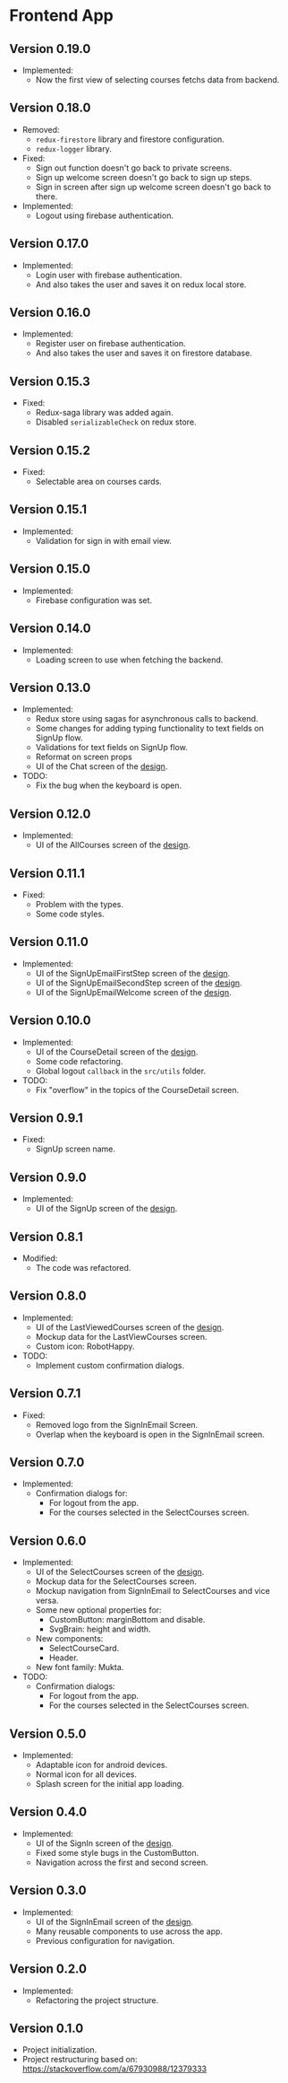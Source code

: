 # Frontend App

## Version 0.19.0

- Implemented:
  - Now the first view of selecting courses fetchs data from backend.

## Version 0.18.0

- Removed:
  - `redux-firestore` library and firestore configuration.
  - `redux-logger` library.
- Fixed:
  - Sign out function doesn't go back to private screens.
  - Sign up welcome screen doesn't go back to sign up steps.
  - Sign in screen after sign up welcome screen doesn't go back to there.
- Implemented:
  - Logout using firebase authentication.

## Version 0.17.0

- Implemented:
  - Login user with firebase authentication.
  - And also takes the user and saves it on redux local store.

## Version 0.16.0

- Implemented:
  - Register user on firebase authentication.
  - And also takes the user and saves it on firestore database.

## Version 0.15.3

- Fixed:
  - Redux-saga library was added again.
  - Disabled `serializableCheck` on redux store.

## Version 0.15.2

- Fixed:
  - Selectable area on courses cards.

## Version 0.15.1

- Implemented:
  - Validation for sign in with email view.

## Version 0.15.0

- Implemented:
  - Firebase configuration was set.

## Version 0.14.0

- Implemented:
  - Loading screen to use when fetching the backend.

## Version 0.13.0

- Implemented:
  - Redux store using sagas for asynchronous calls to backend.
  - Some changes for adding typing functionality to text fields on SignUp flow.
  - Validations for text fields on SignUp flow.
  - Reformat on screen props
  - UI of the Chat screen of the [design](https://www.figma.com/file/qDfkoP6JJnu4f19ZmrW5Xo/IHC-Project?node-id=0%3A1).
- TODO:
  - Fix the bug when the keyboard is open.

## Version 0.12.0

- Implemented:
  - UI of the AllCourses screen of the [design](https://www.figma.com/file/qDfkoP6JJnu4f19ZmrW5Xo/IHC-Project?node-id=0%3A1).

## Version 0.11.1

- Fixed:
  - Problem with the types.
  - Some code styles.

## Version 0.11.0

- Implemented:
  - UI of the SignUpEmailFirstStep screen of the [design](https://www.figma.com/file/qDfkoP6JJnu4f19ZmrW5Xo/IHC-Project?node-id=0%3A1).
  - UI of the SignUpEmailSecondStep screen of the [design](https://www.figma.com/file/qDfkoP6JJnu4f19ZmrW5Xo/IHC-Project?node-id=0%3A1).
  - UI of the SignUpEmailWelcome screen of the [design](https://www.figma.com/file/qDfkoP6JJnu4f19ZmrW5Xo/IHC-Project?node-id=0%3A1).

## Version 0.10.0

- Implemented:
  - UI of the CourseDetail screen of the [design](https://www.figma.com/file/qDfkoP6JJnu4f19ZmrW5Xo/IHC-Project?node-id=0%3A1).
  - Some code refactoring.
  - Global logout `callback` in the `src/utils` folder.
- TODO:
  - Fix "overflow" in the topics of the CourseDetail screen.

## Version 0.9.1

- Fixed:
  - SignUp screen name.

## Version 0.9.0

- Implemented:
  - UI of the SignUp screen of the [design](https://www.figma.com/file/qDfkoP6JJnu4f19ZmrW5Xo/IHC-Project?node-id=0%3A1).

## Version 0.8.1

- Modified:
  - The code was refactored.

## Version 0.8.0

- Implemented:
  - UI of the LastViewedCourses screen of the [design](https://www.figma.com/file/qDfkoP6JJnu4f19ZmrW5Xo/IHC-Project?node-id=0%3A1).
  - Mockup data for the LastViewCourses screen.
  - Custom icon: RobotHappy.
- TODO:
  - Implement custom confirmation dialogs.

## Version 0.7.1

- Fixed:
  - Removed logo from the SignInEmail Screen.
  - Overlap when the keyboard is open in the SignInEmail screen.

## Version 0.7.0

- Implemented:
  - Confirmation dialogs for:
    - For logout from the app.
    - For the courses selected in the SelectCourses screen.

## Version 0.6.0

- Implemented:
  - UI of the SelectCourses screen of the [design](https://www.figma.com/file/qDfkoP6JJnu4f19ZmrW5Xo/IHC-Project?node-id=0%3A1).
  - Mockup data for the SelectCourses screen.
  - Mockup navigation from SignInEmail to SelectCourses and vice versa.
  - Some new optional properties for:
    - CustomButton: marginBottom and disable.
    - SvgBrain: height and width.
  - New components:
    - SelectCourseCard.
    - Header.
  - New font family: Mukta.
- TODO:
  - Confirmation dialogs:
    - For logout from the app.
    - For the courses selected in the SelectCourses screen.

## Version 0.5.0

- Implemented:
  - Adaptable icon for android devices.
  - Normal icon for all devices.
  - Splash screen for the initial app loading.

## Version 0.4.0

- Implemented:
  - UI of the SignIn screen of the [design](https://www.figma.com/file/qDfkoP6JJnu4f19ZmrW5Xo/IHC-Project?node-id=0%3A1).
  - Fixed some style bugs in the CustomButton.
  - Navigation across the first and second screen.

## Version 0.3.0

- Implemented:
  - UI of the SignInEmail screen of the [design](https://www.figma.com/file/qDfkoP6JJnu4f19ZmrW5Xo/IHC-Project?node-id=0%3A1).
  - Many reusable components to use across the app.
  - Previous configuration for navigation.

## Version 0.2.0

- Implemented:
  - Refactoring the project structure.

## Version 0.1.0

- Project initialization.
- Project restructuring based on: https://stackoverflow.com/a/67930988/12379333
